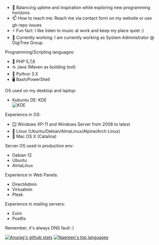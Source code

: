 - 🌱 Balancing uptime and inspiration while exploring new programming horizons.
- 📫 How to reach me: Reach me via contact form on my website or use gh repo issues
- ⚡ Fun fact: I like listen to music at work and keep my place quiet :)
- 💼 Currently working: I am currently working as System Administrator @ DigiTree Group.

Programming/Scripting languages:
- 🐘 PHP 5,7,8
- ☕ Java (Maven as building tool)
- 🐍 Python 3.X
- 🖥️ Bash/PowerShell

OS used on my desktop and laptop:
- Kubuntu DE: KDE </br>
![KDE](https://kde.org/stuff/clipart/logo/kde-logo-white-gray-rounded-128x128.png)

Experience in OS:
- 🪟 Windows XP-11 and Windows Server from 2008 to latest 
- 🐧 Linux (Ubuntu/Debian/AlmaLinux/Alpine/Arch Linux)
- 🍎 Mac OS X (Catalina)

Server OS used in production env:
- Debian 12
- Ubuntu
- AlmaLinux

Experience in Web Panels:
- DirectAdmin
- Virtualmin 
- Plesk

Experience in mailing servers:
- Exim
- Postfix

Remember, it's always DNS fault :)

[![Anurag's github stats](https://github-readme-stats.vercel.app/api?username=mateuszpiela&theme=blue-green)](https://github.com/anuraghazra/github-readme-stats)
[![Naereen's top languages](https://github-readme-stats.vercel.app/api/top-langs/?username=mateuszpiela&theme=blue-green)](https://github.com/anuraghazra/github-readme-stats)
